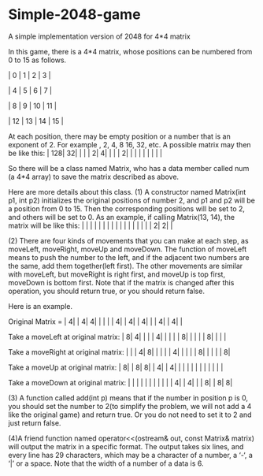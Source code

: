 # Simple-2048-game
A simple implementation version of 2048 for 4*4 matrix

In this game, there is a 4*4 matrix, whose positions can be numbered from 0 to 15 as follows.

|  0  |  1  |  2  |  3  |

|  4  |  5  |  6  |  7  |

|  8  |  9  |  10 |  11 |

|  12 |  13 |  14 |  15 |

At each position, there may be empty position or a number that is an exponent of 2.
For example , 2, 4, 8 16, 32, etc.
A possible matrix may then be like this:
|  128|   32|     |     |
|    2|    4|     |     |
|    2|     |     |     |
|     |     |     |     |

So there will be a class named Matrix, who has a data member called num (a 4*4 array) to save the matrix described as above.

Here are more details about this class.
(1) A constructor named Matrix(int p1, int p2) initializes the original positions of number 2, 
and p1 and p2 will be a position from 0 to 15.
Then the corresponding positions will be set to 2, and others will be set to 0.
As an example, if calling Matrix(13, 14), the matrix will be like this:
|     |     |     |     |
|     |     |     |     |
|     |     |     |     |
|     |    2|    2|     |

(2) There are four kinds of movements that you can make at each step, as moveLeft, moveRight, moveUp and moveDown.
The function of moveLeft means to push the number to the left,
and if the adjacent two numbers are the same, add them together(left first).
The other movements are similar with moveLeft, but moveRight is right first, and moveUp is top first, moveDown is bottom first.
Note that if the matrix is changed after this operation, you should return true, or you should return false.

Here is an example.

Original Matrix =
|    4|     |    4|    4|
|     |     |     |    4|
|    4|     |    4|     |
|    4|     |    4|     |

Take a moveLeft at original matrix:
|    8|    4|     |     |
|    4|     |     |     |
|    8|     |     |     |
|    8|     |     |     |

Take a moveRight at original matrix:
|     |     |    4|    8|
|     |     |     |    4|
|     |     |     |    8|
|     |     |     |    8|

Take a moveUp at original matrix:
|    8|     |    8|    8|
|    4|     |    4|     |
|     |     |     |     |
|     |     |     |     |

Take a moveDown at original matrix:
|     |     |     |     |
|     |     |     |     |
|    4|     |    4|     |
|    8|     |    8|    8|

(3) A function called add(int p) means that if the number in position p is 0,
you should set the number to 2(to simplify the problem, we will not add a 4 like the original game) and return true.
Or you do not need to set it to 2 and just return false.

(4)A friend function named operator<<(ostream& out, const Matrix& matrix) will output the matrix in a specific format.
The output takes six lines, and every line has 29 characters, which may be a character of a number, a ‘-‘, a ‘|’ or a space.
Note that the width of a number of a data is 6.
